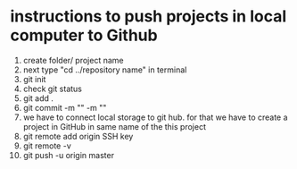  # instructions to push projects in local computer to Github
 
 1. create folder/ project name
 2. next type "cd ../repository name" in terminal 
 3. git init
 4. check git status
 5. git add .
 6. git commit -m "" -m ""
 7. we have to connect local storage to git hub. for that we have to create a project in GitHub in same name of the this project 
 8. git remote add origin SSH key
 9. git remote -v
 10. git push -u origin master